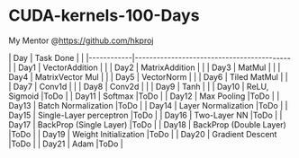 # CUDA-kernels-100-Days

My Mentor @https://github.com/hkproj

| Day        | Task Done                          |      |
|------------|-------------------------------------------|
| Day1       | VectorAddition                     |      |
| Day2       | MatrixAddition                     |      |
| Day3       | MatMul                             |      |
| Day4       | MatrixVector Mul                   |      | 
| Day5       | VectorNorm                         |      |
| Day6       | Tiled MatMul                       |      |
| Day7       | Conv1d                             |      |
| Day8       | Conv2d                             |      |
| Day9       | Tanh                               |      |
| Day10      | ReLU, Sigmoid                      |ToDo  |
| Day11      | Softmax                            |ToDo  |
| Day12      | Max Pooling                        |ToDo  |
| Day13      | Batch Normalization                |ToDo  |
| Day14      | Layer Normalization                |ToDo  |
| Day15      | Single-Layer perceptron            |ToDo  |
| Day16      | Two-Layer NN                       |ToDo  |
| Day17      | BackProp (Single Layer)            |ToDo  |
| Day18      | BackProp (Double Layer)            |ToDo  |
| Day19      | Weight Initialization              |ToDo  |
| Day20      | Gradient Descent                   |ToDo  |
| Day21      | Adam                               |ToDo  |
